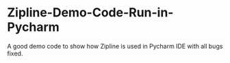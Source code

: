 # Zipline-Demo-Code-Run-in-Pycharm
A good demo code to show how Zipline is used in Pycharm IDE with all bugs fixed.
